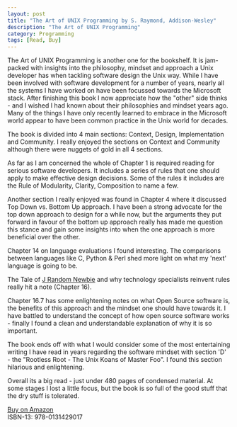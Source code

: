 ```yaml
---
layout: post
title: "The Art of UNIX Programming by S. Raymond, Addison-Wesley"
description: "The Art of UNIX Programming"
category: Programming
tags: [Read, Buy]
---
```

The Art of UNIX Programming is another one for the bookshelf. It is jam-packed with insights into the philosophy, mindset and approach a Unix developer has when tackling software design the Unix way. While I have been involved with software development for a number of years, nearly all the systems I have worked on have been focussed towards the Microsoft stack. After finishing this book I now appreciate how the "other" side thinks - and I wished I had known about their philosophies and mindset years ago. Many of the things I have only recently learned to embrace in the Microsoft world appear to have been common practice in the Unix world for decades.

The book is divided into 4 main sections: Context, Design, Implementation and Community. I really enjoyed the sections on Context and Community although there were nuggets of gold in all 4 sections.

As far as I am concerned the whole of Chapter 1 is required reading for serious software developers. It includes a series of rules that one should apply to make effective design decisions. Some of the rules it includes are the Rule of Modularity, Clarity, Composition to name a few.

Another section I really enjoyed was found in Chapter 4 where it discussed Top Down vs. Bottom Up approach. I have been a strong advocate for the top down approach to design for a while now, but the arguments they put forward in favour of the bottom up approach really has made me question this stance and gain some insights into when the one approach is more beneficial over the other.

Chapter 14 on language evaluations I found interesting. The comparisons between languages like C, Python & Perl shed more light on what my 'next' language is going to be.

The Tale of [J Random Newbie](http://www.faqs.org/docs/artu/ch16s01.html) and why technology specialists reinvent rules really hit a note (Chapter 16).

Chapter 16.7 has some enlightening notes on what Open Source software is, the benefits of this approach and the mindset one should have towards it. I have battled to understand the concept of how open source software works - finally I found a clean and understandable explanation of why it is so important.

The book ends off with what I would consider some of the most entertaining writing I have read in years regarding the software mindset with section 'D' - the "Rootless Root - The Unix Koans of Master Foo". I found this section hilarious and enlightening.

Overall its a big read - just under 480 pages of condensed material. At some stages I lost a little focus, but the book is so full of the good stuff that the dry stuff is tolerated.

[Buy on Amazon](http://www.amazon.com/Programming-Addison-Wesley-Professional-Computng-Series/dp/0131429019)  
ISBN-13: 978-0131429017
